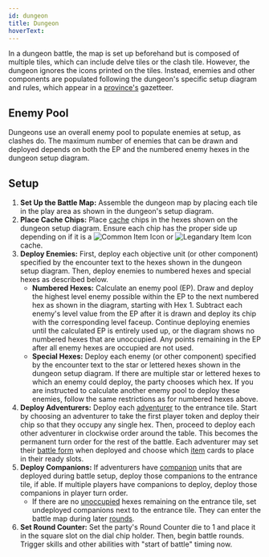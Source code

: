 ```yaml
---
id: dungeon
title: Dungeon
hoverText:
---
```


In a dungeon battle, the map is set up beforehand but is composed of multiple tiles, which can include delve tiles or the clash tile. However, the dungeon ignores the icons printed on the tiles. Instead, enemies and other components are populated following the dungeon's specific setup diagram and rules, which appear in a [province's](/docs/provinces/) gazetteer.

## Enemy Pool

Dungeons use an overall enemy pool to populate enemies at setup, as clashes do. The maximum number of enemies that can be drawn and deployed depends on both the EP and the numbered enemy hexes in the dungeon setup diagram.

## Setup

1. **Set Up the Battle Map:** Assemble the dungeon map by placing each tile in the play area as shown in the dungeon's setup diagram.
2. **Place Cache Chips:** Place [cache](/docs/glossary/cache) chips in the hexes shown on the dungeon setup diagram. Ensure each chip has the proper side up depending on if it is a <img src="/icons/common-item.svg" alt="Common Item Icon" class="icon-svg" /> or <img src="/icons/legendary-item.svg" alt="Legandary Item Icon" class="icon-svg" /> cache.
3. **Deploy Enemies:** First, deploy each objective unit (or other component) specified by the encounter text to the hexes shown in the dungeon setup diagram. Then, deploy enemies to numbered hexes and special hexes as described below.
   - **Numbered Hexes:** Calculate an enemy pool (EP). Draw and deploy the highest level enemy possible within the EP to the next numbered hex as shown in the diagram, starting with Hex 1. Subtract each enemy's level value from the EP after it is drawn and deploy its chip with the corresponding level faceup. Continue deploying enemies until the calculated EP is entirely used up, or the diagram shows no numbered hexes that are unoccupied. Any points remaining in the EP after all enemy hexes are occupied are not used.
   - **Special Hexes:** Deploy each enemy (or other component) specified by the encounter text to the star or lettered hexes shown in the dungeon setup diagram. If there are multiple star or lettered hexes to which an enemy could deploy, the party chooses which hex. If you are instructed to calculate another enemy pool to deploy these enemies, follow the same restrictions as for numbered hexes above.
4. **Deploy Adventurers:** Deploy each [adventurer](/docs/glossary/adventurer) to the entrance tile. Start by choosing an adventurer to take the first player token and deploy their chip so that they occupy any single hex. Then, proceed to deploy each other adventurer in clockwise order around the table. This becomes the permanent turn order for the rest of the battle. Each adventurer may set their [battle form](/docs/battle-forms/) when deployed and choose which [item](/docs/items) cards to place in their ready slots.
5. **Deploy Companions:** If adventurers have [companion](/docs/glossary/companion) units that are deployed during battle setup, deploy those companions to the entrance tile, if able. If multiple players have companions to deploy, deploy those companions in player turn order.
   - If there are no [unoccupied](/docs/glossary/occupied) hexes remaining on the entrance tile, set undeployed companions next to the entrance tile. They can enter the battle map during later [rounds](/docs/battles/battle-round).
6. **Set Round Counter:** Set the party's Round Counter die to 1 and place it in the square slot on the dial chip holder. Then, begin battle rounds. Trigger skills and other abilities with "start of battle" timing now.
